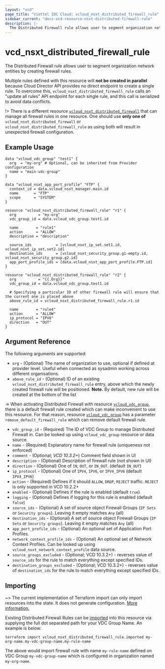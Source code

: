 ```yaml
---
layout: "vcd"
page_title: "Viettel IDC Cloud: vcloud_nsxt_distributed_firewall_rule"
sidebar_current: "docs-vcd-resource-nsxt-distributed-firewall-rule"
description: |-
  The Distributed Firewall rule allows user to segment organization network entities by creating firewall rules.
---
```


# vcd\_nsxt\_distributed\_firewall\_rule

The Distributed Firewall rule allows user to segment organization network entities by creating
firewall rules.

Multiple rules defined with this resource will **not be created in parallel** because Cloud Director
API provides no direct endpoint to create a single rule. To overcome this,
`vcloud_nsxt_distributed_firewall_rule` calls an "update all rules" API endpoint for each single rule,
and this call is serialized to avoid data conflicts.

!> There is a different resource
[`vcloud_nsxt_distributed_firewall`](/providers/vmware/vcd/latest/docs/resources/nsxt_distributed_firewall)
that can manage all firewall rules in one resource. One should use **only one of**
`vcloud_nsxt_distributed_firewall` or `vcloud_nsxt_distributed_firewall_rule` as using both will result in
unexpected firewall configuration.

## Example Usage

```hcl
data "vcloud_vdc_group" "test1" {
  org  = "my-org" # Optional, can be inherited from Provider configuration
  name = "main-vdc-group"
}

data "vcloud_nsxt_app_port_profile" "FTP" {
  context_id = data.vcloud_nsxt_manager.main.id
  name       = "FTP"
  scope      = "SYSTEM"
}

resource "vcloud_nsxt_distributed_firewall_rule" "r1" {
  org          = "my-org"
  vdc_group_id = data.vcloud_vdc_group.test1.id

  name        = "rule1"
  action      = "ALLOW"
  description = "description"

  source_ids           = [vcloud_nsxt_ip_set.set1.id, vcloud_nsxt_ip_set.set2.id]
  destination_ids      = [vcloud_nsxt_security_group.g1-empty.id, vcloud_nsxt_security_group.g2.id]
  app_port_profile_ids = [data.vcloud_nsxt_app_port_profile.FTP.id]
}

resource "vcloud_nsxt_distributed_firewall_rule" "r2" {
  org          = "{{.Org}}"
  vdc_group_id = data.vcloud_vdc_group.test1.id

  # Specifying a particular ID of other firewall rule will ensure that the current one is placed above
  above_rule_id = vcloud_nsxt_distributed_firewall_rule.r1.id

  name        = "rule4"
  action      = "ALLOW"
  ip_protocol = "IPV6"
  direction   = "OUT"
}
```

## Argument Reference

The following arguments are supported:

* `org` - (Optional) The name of organization to use, optional if defined at provider level. Useful
  when connected as sysadmin working across different organisations.
* `above_rule_id` - (Optional) ID of an existing `vcloud_nsxt_distributed_firewall_rule` entry, above
  which the newly created firewall rule will be positioned. **Note.** By default, new rule will be
  created at the bottom of the list

-> When activating Distributed Firewall with resource
[`vcloud_vdc_group`](/providers/vmware/vcd/latest/docs/resources/vdc_group), there is a default firewall
rule created which can make inconvenient to use this resource. For that reason, resource
[`vcloud_vdc_group`](/providers/vmware/vcd/latest/docs/resources/vdc_group) has a parameter
`remove_default_firewall_rule` which can remove default firewall rule.

* `vdc_group_id` - (Required) The ID of VDC Group to manage Distributed Firewall in. Can be looked
  up using `vcloud_vdc_group` resource or data source.
* `name` - (Required) Explanatory name for firewall rule (uniqueness not enforced)
* `comment` - (Optional; *VCD 10.3.2+*) Comment field shown in UI
* `description` - (Optional) Description of firewall rule (not shown in UI)
* `direction` - (Optional) One of `IN`, `OUT`, or `IN_OUT`. (default `IN_OUT`)
* `ip_protocol` - (Optional) One of `IPV4`,  `IPV6`, or `IPV4_IPV6` (default `IPV4_IPV6`)
* `action` - (Required) Defines if it should `ALLOW`, `DROP`, `REJECT` traffic. `REJECT` is only
  supported in VCD 10.2.2+
* `enabled` - (Optional) Defines if the rule is enabled (default `true`)
* `logging` - (Optional) Defines if logging for this rule is enabled (default `false`)
* `source_ids` - (Optional) A set of source object Firewall Groups (`IP Sets` or `Security groups`).
Leaving it empty matches `Any` (all)
* `destination_ids` - (Optional) A set of source object Firewall Groups (`IP Sets` or `Security
groups`). Leaving it empty matches `Any` (all)
* `app_port_profile_ids` - (Optional) An optional set of Application Port Profiles.
* `network_context_profile_ids` - (Optional) An optional set of Network Context Profiles. Can be
  looked up using `vcloud_nsxt_network_context_profile` data source.
* `source_groups_excluded` - (Optional; VCD 10.3.2+) - reverses value of `source_ids` for the rule to
  match everything except specified IDs.
* `destination_groups_excluded` - (Optional; VCD 10.3.2+) - reverses value of `destination_ids` for
  the rule to match everything except specified IDs.


## Importing

~> The current implementation of Terraform import can only import resources into the state.
It does not generate configuration. [More information.](https://www.terraform.io/docs/import/)

Existing Distributed Firewall Rules can be [imported][docs-import] into this resource via supplying
the full dot separated path for your VDC Group Name. An example is below:

[docs-import]: https://www.terraform.io/docs/import/

```
terraform import vcloud_nsxt_distributed_firewall_rule.imported my-org-name.my-vdc-group-name.my-rule-name
```

The above would import firewall rule with name `my-rule-name` defined on VDC Group
`my-vdc-group-name` which is configured in organization named `my-org-name`.